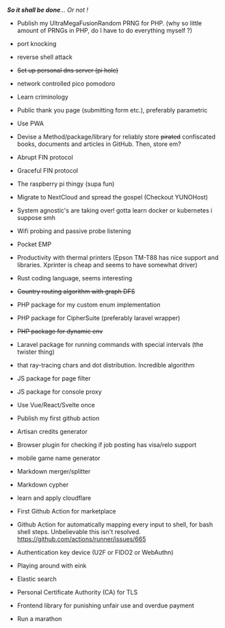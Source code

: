  _**So it shall be done**... Or not !_

 - Publish my UltraMegaFusionRandom PRNG for PHP. (why so little amount of PRNGs in PHP, do I have to do everything myself ?)
 - port knocking
 - reverse shell attack
 - ~~Set up personal dns server (pi hole)~~
 - network controlled pico pomodoro
 - Learn criminology
 - Public thank you page (submitting form etc.), preferably parametric
 - Use PWA 
 - Devise a Method/package/library for reliably store ~~pirated~~ confiscated books, documents and articles in GitHub. Then, store em?
 - Abrupt FIN protocol
 - Graceful FIN protocol
 - The raspberry pi thingy (supa fun)
 - Migrate to NextCloud and spread the gospel (Checkout YUNOHost)
 - System agnostic's are taking over! gotta learn docker or kubernetes i suppose smh
 - Wifi probing and passive probe listening
 - Pocket EMP
 - Productivity with thermal printers (Epson TM-T88 has nice support and libraries. Xprinter is cheap and seems to have somewhat driver)
 - Rust coding language, seems interesting
 - ~~Country routing algorithm with graph DFS~~
 - PHP package for my custom enum implementation
 - PHP package for CipherSuite (preferably laravel wrapper)
 - ~~PHP package for dynamic env~~
 - Laravel package for running commands with special intervals (the twister thing)
 - that ray-tracing chars and dot distribution. Incredible algorithm 
 - JS package for page filter
 - JS package for console proxy
 - Use Vue/React/Svelte once
 - Publish my first github action
 - Artisan credits generator
 - Browser plugin for checking if job posting has visa/relo support

 - mobile game name generator
 - Markdown merger/splitter
 - Markdown cypher
 - learn and apply cloudflare 

 - First Github Action for marketplace
 - Github Action for automatically mapping every input to shell, for bash shell steps. Unbelievable this isn't resolved. https://github.com/actions/runner/issues/665

 - Authentication key device (U2F or FIDO2 or WebAuthn)
 - Playing around with eink 
 - Elastic search


 - Personal Certificate Authority (CA) for TLS


 - Frontend library for punishing unfair use and overdue payment


 - Run a marathon

